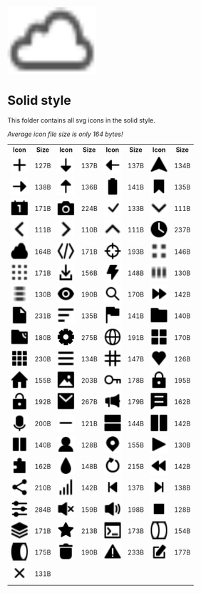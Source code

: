 
<img src="../dream.svg" width=200 height=150/>

# **Solid style**

This folder contains all svg icons in the solid style.

*Average icon file size is only 164 bytes!*

<table><tr><th>Icon</th><th>Size</th><th>Icon</th><th>Size</th><th>Icon</th><th>Size</th><th>Icon</th><th>Size</th></tr><tr><td><img width=40 height=40 src="add.svg"></td><td>127B</td><td><img width=40 height=40 src="arrow-down.svg"></td><td>137B</td><td><img width=40 height=40 src="arrow-left.svg"></td><td>137B</td><td><img width=40 height=40 src="arrow-nav.svg"></td><td>134B</td></tr><td><img width=40 height=40 src="arrow-right.svg"></td><td>138B</td><td><img width=40 height=40 src="arrow-up.svg"></td><td>136B</td><td><img width=40 height=40 src="battery.svg"></td><td>141B</td><td><img width=40 height=40 src="bookmark.svg"></td><td>135B</td></tr><td><img width=40 height=40 src="calendar.svg"></td><td>171B</td><td><img width=40 height=40 src="camera.svg"></td><td>224B</td><td><img width=40 height=40 src="check-mark.svg"></td><td>133B</td><td><img width=40 height=40 src="chevron-down.svg"></td><td>111B</td></tr><td><img width=40 height=40 src="chevron-left.svg"></td><td>111B</td><td><img width=40 height=40 src="chevron-right.svg"></td><td>110B</td><td><img width=40 height=40 src="chevron-up.svg"></td><td>111B</td><td><img width=40 height=40 src="clock.svg"></td><td>237B</td></tr><td><img width=40 height=40 src="cloud.svg"></td><td>164B</td><td><img width=40 height=40 src="code.svg"></td><td>171B</td><td><img width=40 height=40 src="crosshair.svg"></td><td>193B</td><td><img width=40 height=40 src="dot-2x2.svg"></td><td>146B</td></tr><td><img width=40 height=40 src="dot-3x3.svg"></td><td>171B</td><td><img width=40 height=40 src="download.svg"></td><td>156B</td><td><img width=40 height=40 src="electricity.svg"></td><td>148B</td><td><img width=40 height=40 src="ellipsis-h.svg"></td><td>130B</td></tr><td><img width=40 height=40 src="ellipsis-v.svg"></td><td>130B</td><td><img width=40 height=40 src="eye.svg"></td><td>190B</td><td><img width=40 height=40 src="eyeglass.svg"></td><td>170B</td><td><img width=40 height=40 src="fast-forward.svg"></td><td>142B</td></tr><td><img width=40 height=40 src="file.svg"></td><td>231B</td><td><img width=40 height=40 src="filter.svg"></td><td>135B</td><td><img width=40 height=40 src="flag.svg"></td><td>141B</td><td><img width=40 height=40 src="folder.svg"></td><td>140B</td></tr><td><img width=40 height=40 src="ftp.svg"></td><td>180B</td><td><img width=40 height=40 src="gear.svg"></td><td>275B</td><td><img width=40 height=40 src="globe.svg"></td><td>191B</td><td><img width=40 height=40 src="grid-2x2.svg"></td><td>170B</td></tr><td><img width=40 height=40 src="grid-3x3.svg"></td><td>230B</td><td><img width=40 height=40 src="hamburger.svg"></td><td>134B</td><td><img width=40 height=40 src="hashtag.svg"></td><td>147B</td><td><img width=40 height=40 src="heart.svg"></td><td>126B</td></tr><td><img width=40 height=40 src="home.svg"></td><td>155B</td><td><img width=40 height=40 src="image.svg"></td><td>203B</td><td><img width=40 height=40 src="key.svg"></td><td>178B</td><td><img width=40 height=40 src="lock-closed.svg"></td><td>195B</td></tr><td><img width=40 height=40 src="lock-open.svg"></td><td>192B</td><td><img width=40 height=40 src="mail.svg"></td><td>267B</td><td><img width=40 height=40 src="megaphone.svg"></td><td>179B</td><td><img width=40 height=40 src="message.svg"></td><td>162B</td></tr><td><img width=40 height=40 src="microphone.svg"></td><td>200B</td><td><img width=40 height=40 src="minus.svg"></td><td>121B</td><td><img width=40 height=40 src="panel-1x2.svg"></td><td>144B</td><td><img width=40 height=40 src="panel-2x1.svg"></td><td>142B</td></tr><td><img width=40 height=40 src="pause.svg"></td><td>140B</td><td><img width=40 height=40 src="person.svg"></td><td>128B</td><td><img width=40 height=40 src="pin-mark.svg"></td><td>155B</td><td><img width=40 height=40 src="play.svg"></td><td>130B</td></tr><td><img width=40 height=40 src="puzzle.svg"></td><td>162B</td><td><img width=40 height=40 src="raindrop.svg"></td><td>148B</td><td><img width=40 height=40 src="refresh.svg"></td><td>215B</td><td><img width=40 height=40 src="rewind.svg"></td><td>142B</td></tr><td><img width=40 height=40 src="share.svg"></td><td>210B</td><td><img width=40 height=40 src="signal.svg"></td><td>142B</td><td><img width=40 height=40 src="skip-backward.svg"></td><td>137B</td><td><img width=40 height=40 src="skip-forward.svg"></td><td>138B</td></tr><td><img width=40 height=40 src="sliders.svg"></td><td>284B</td><td><img width=40 height=40 src="speaker-off.svg"></td><td>159B</td><td><img width=40 height=40 src="speaker-on.svg"></td><td>198B</td><td><img width=40 height=40 src="square.svg"></td><td>128B</td></tr><td><img width=40 height=40 src="stack.svg"></td><td>171B</td><td><img width=40 height=40 src="star.svg"></td><td>213B</td><td><img width=40 height=40 src="terminal.svg"></td><td>173B</td><td><img width=40 height=40 src="toggle-off.svg"></td><td>154B</td></tr><td><img width=40 height=40 src="toggle-on.svg"></td><td>175B</td><td><img width=40 height=40 src="trash.svg"></td><td>190B</td><td><img width=40 height=40 src="warning.svg"></td><td>233B</td><td><img width=40 height=40 src="write.svg"></td><td>177B</td></tr><tr><td><img width=40 height=40 src="x-mark.svg"></td><td>131B</td></table>
    